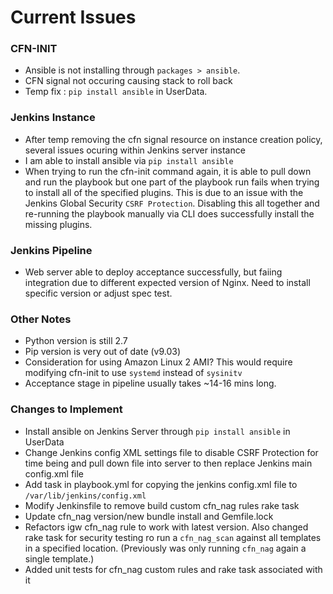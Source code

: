 # Current Issues

### CFN-INIT
- Ansible is not installing through `packages > ansible`.
- CFN signal not occuring causing stack to roll back
- Temp fix : `pip install ansible` in UserData.

### Jenkins Instance
- After temp removing the cfn signal resource on instance creation policy, several issues ocuring within Jenkins server instance
- I am able to install ansible via `pip install ansible`
- When trying to run the cfn-init command again, it is able to pull down and run the playbook but one part of the playbook run fails
when trying to install all of the specified plugins. This is due to an issue with the Jenkins  Global Security `CSRF Protection`. 
Disabling this all together and re-running the playbook manually via CLI does successfully install the missing plugins.

### Jenkins Pipeline
- Web server able to deploy acceptance successfully, but faiing integration due to different expected version of Nginx. Need to install specific version or adjust spec test.

### Other Notes
- Python version is still 2.7
- Pip version is very out of date (v9.03)
- Consideration for using Amazon Linux 2 AMI? This would require modifying cfn-init to use `systemd` instead of `sysinitv`
- Acceptance stage in pipeline usually takes \~14-16 mins long.

### Changes to Implement
- Install ansible on Jenkins Server through `pip install ansible` in UserData
- Change Jenkins config XML settings file to disable CSRF Protection for time being and pull down file into server to then replace 
Jenkins main config.xml file
- Add task in playbook.yml for copying the jenkins config.xml file to `/var/lib/jenkins/config.xml`
- Modify Jenkinsfile to remove build custom cfn_nag rules rake task
- Update cfn_nag version/new bundle install and Gemfile.lock
- Refactors igw cfn_nag rule to work with latest version. Also changed rake task for security testing ro run a `cfn_nag_scan` against all templates in a specified location.
(Previously was only running `cfn_nag` again a single template.)
- Added unit tests for cfn_nag custom rules and rake task associated with it
